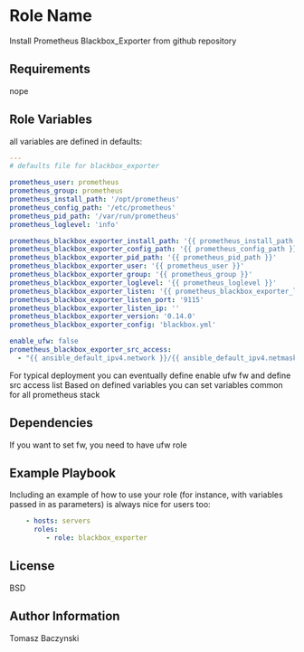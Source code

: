 Role Name
=========

Install Prometheus Blackbox_Exporter from github repository

Requirements
------------

nope

Role Variables
--------------

all variables are defined in defaults:

```yaml
---
# defaults file for blackbox_exporter

prometheus_user: prometheus
prometheus_group: prometheus
prometheus_install_path: '/opt/prometheus'
prometheus_config_path: '/etc/prometheus'
prometheus_pid_path: '/var/run/prometheus'
prometheus_loglevel: 'info'

prometheus_blackbox_exporter_install_path: '{{ prometheus_install_path }}'
prometheus_blackbox_exporter_config_path: '{{ prometheus_config_path }}'
prometheus_blackbox_exporter_pid_path: '{{ prometheus_pid_path }}'
prometheus_blackbox_exporter_user: '{{ prometheus_user }}'
prometheus_blackbox_exporter_group: '{{ prometheus_group }}'
prometheus_blackbox_exporter_loglevel: '{{ prometheus_loglevel }}'
prometheus_blackbox_exporter_listen: '{{ prometheus_blackbox_exporter_listen_ip }}:{{ prometheus_blackbox_exporter_listen_port }}'
prometheus_blackbox_exporter_listen_port: '9115'
prometheus_blackbox_exporter_listen_ip: ''
prometheus_blackbox_exporter_version: '0.14.0'
prometheus_blackbox_exporter_config: 'blackbox.yml'

enable_ufw: false
prometheus_blackbox_exporter_src_access:
  - "{{ ansible_default_ipv4.network }}/{{ ansible_default_ipv4.netmask }}"
```

For typical deployment you can eventually define enable ufw fw and define src access list
Based on defined variables you can set variables common for all prometheus stack

Dependencies
------------

If you want to set fw, you need to have ufw role

Example Playbook
----------------

Including an example of how to use your role (for instance, with variables passed in as parameters) is always nice for users too:

```yaml
    - hosts: servers
      roles:
         - role: blackbox_exporter
```

License
-------

BSD

Author Information
------------------

Tomasz Baczynski

